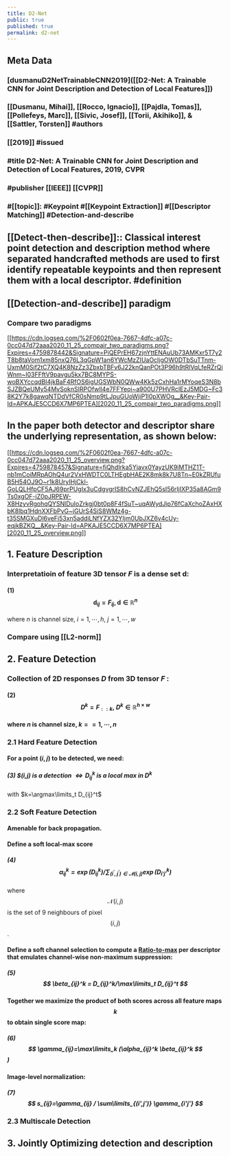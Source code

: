 ```yaml
---
title: D2-Net
public: true
published: true
permalink: d2-net
---
```


## Meta Data
### [dusmanuD2NetTrainableCNN2019]([[D2-Net: A Trainable CNN for Joint Description and Detection of Local Features]])

### [[Dusmanu, Mihai]], [[Rocco, Ignacio]], [[Pajdla, Tomas]], [[Pollefeys, Marc]], [[Sivic, Josef]], [[Torii, Akihiko]], & [[Sattler, Torsten]] #authors

### [[2019]] #issued

### #title D2-Net: A Trainable CNN for Joint Description and Detection of Local Features, 2019, CVPR
### #publisher [[IEEE]] [[CVPR]]

### #[[topic]]: #Keypoint #[[Keypoint Extraction]]  #[[Descriptor Matching]]  #Detection-and-describe

## [[Detect-then-describe]]:: Classical interest point detection and description method where separated handcrafted methods are used to first identify repeatable keypoints and then represent them with a local descriptor. #definition

## [[Detection-and-describe]]  paradigm
### Compare two paradigms
[[https://cdn.logseq.com/%2F0602f0ea-7667-4dfc-a07c-0cc047d72aaa2020_11_25_compair_two_paradigms.png?Expires=4759878442&Signature=PiQEPrEH67zjnYttENAuUb73AMKxr5T7y2T8b8taVom1xm85nxQ76L3qGpW1an6YWcMzZIUaOcIjgOW0DTbSuTTnm-UxmM0Sif2tC7XQ4K8NzZz3ZbxbTBFv6J22knQanPOt3P96h9tRlVqLfeRZrQiWnm~l03FFftV9pavgu5kx7BC8MYPS-woBXYccqdBI4jkBaF4RfOS6igUGSWbN0QWw4Kk5zCxhHa1rMYoqeS3N8bSJZBQeUMy54MvSoknSIRPOfwll4e7FFYeoi~a900U7PHVRcIEzJ5MDG~Fc38K2Y7k8gawqNTDdVfCR0sNmp9tLJpuGUoWjiP1l0pXWOg__&Key-Pair-Id=APKAJE5CCD6X7MP6PTEA][2020_11_25_compair_two_paradigms.png]]
## In the paper both detector and descriptor share the underlying representation, as shown below: 
[[https://cdn.logseq.com/%2F0602f0ea-7667-4dfc-a07c-0cc047d72aaa2020_11_25_overview.png?Expires=4759878457&Signature=fiQhdlrka5Yjavx0YayzUK9iMTHZ1T-nb1mCoiMRpAOhQ4ur2VxHWDTC0LTHEgbHAE2K8mk8k7U8Tn~E0kZRUfuB5H54OJ9O~r1k8UryIHjCkl-GoLQLHfpCF5AJ69prPUgIx3uCdgvgrIS8hCvNZJEhQ5sI56rIjIXP35a8AGm9Ts0xgOF-jZ0pJRPEW-X8HzyvRgohqQYSNlDuIoZrkgj0bt0p8F4fSuT~uqAWydJip76fCaXchoZAxHXbK8lbq1HdnXXFbPyG~jGUrS4SiS8WMz4g-t35SMGXuDl6veFi53xn5addiLNfYZX32YIjm0UbJXZ6v4cUy-eqjkBZKQ__&Key-Pair-Id=APKAJE5CCD6X7MP6PTEA][2020_11_25_overview.png]]
## 1. Feature Description
### Interpretatioin of feature 3D tensor $F$ is a dense set $\mathbf{d}$:
#### (1)    $$ \mathbf{d}_{ij} = F_{ij}, \mathbf{d} \in {\mathbb{R}^n}$$
where $n$ is channel size, $i=1,\cdots, h$, $j=1,\cdots,w$
### Compare using [[L2-norm]]

## 2. Feature Detection
### Collection of 2D responses $D$ from 3D tensor $F$ :
#### (2)   $$D^k=F_{: :k},   \; D^k \in{\mathbb{R}^{h\times w}}$$

#### where $n$ is channel size, $k==1,\cdots,n$
### 2.1 Hard Feature Detection
#### For a point $(i,j)$ to be detected, we need:
##### (3)      $(i,j) is a detection $\Longleftrightarrow D_{ij}^k$ is a local max in $D^k$
 with $k=\argmax\limits_t D_{ij}^t$
### 2.2 Soft Feature Detection
#### Amenable for back propagation.

#### Define a soft local-max score
##### (4)            $$ \alpha_{ij}^k=\exp(D_{ij}^k)/\sum_{(i^{\prime},j^{\prime})\in\mathcal{N}(i,j)} \exp(D_{i'j'}^k) $$
where $$ \mathcal{N}(i,j) $$ is the set of 9 neighbours of pixel $$ (i,j) $$.

#### Define a soft channel selection to compute a [Ratio-to-max](Ratio-to-max.md) per descriptor that emulates channel-wise non-maximum suppression:
##### (5)            $$ \beta_{ij}^k = D_{ij}^k/\max\limits_t D_{ij}^t $$  

#### Together we maximize the product of both scores across all feature maps $$ k $$ to obtain single score map:
##### (6)            $$ \gamma_{ij}=\max\limits_k (\alpha_{ij}^k \beta_{ij}^k $$)

#### Image-level normalization:
##### (7)             $$ s_{ij}=\gamma_{ij} / \sum\limits_{(i',j')} \gamma_{i'j'} $$

### 2.3 Multiscale Detection

## 3. Jointly Optimizing detection and description